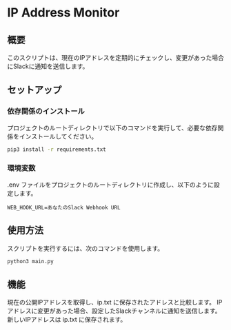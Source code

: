 # IP Address Monitor

## 概要
このスクリプトは、現在のIPアドレスを定期的にチェックし、変更があった場合にSlackに通知を送信します。


## セットアップ
### 依存関係のインストール
プロジェクトのルートディレクトリで以下のコマンドを実行して、必要な依存関係をインストールしてください。

```bash
pip3 install -r requirements.txt
```

### 環境変数
.env ファイルをプロジェクトのルートディレクトリに作成し、以下のように設定します。
```
WEB_HOOK_URL=あなたのSlack Webhook URL
```

## 使用方法
スクリプトを実行するには、次のコマンドを使用します。
```bash
python3 main.py
```
## 機能
現在の公開IPアドレスを取得し、ip.txt に保存されたアドレスと比較します。
IPアドレスに変更があった場合、設定したSlackチャンネルに通知を送信します。
新しいIPアドレスは ip.txt に保存されます。